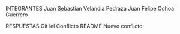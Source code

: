 INTEGRANTES
Juan Sebastian Velandia Pedraza
Juan Felipe Ochoa Guerrero

RESPUESTAS 
Git lel
Conflicto README
Nuevo conflicto
